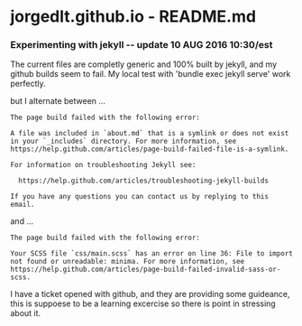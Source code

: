 # jorgedlt.github.io - README.md

### Experimenting with jekyll -- update 10 AUG 2016 10:30/est

The current files are completly generic and 100% built by jekyll, and my github builds seem to fail. My local test with 'bundle exec jekyll serve' work perfectly.

but I alternate between ...

	The page build failed with the following error:
	
	A file was included in `about.md` that is a symlink or does not exist in your `_includes` directory. For more information, see https://help.github.com/articles/page-build-failed-file-is-a-symlink.
	
	For information on troubleshooting Jekyll see:
	
	  https://help.github.com/articles/troubleshooting-jekyll-builds
	
	If you have any questions you can contact us by replying to this email.

and ...

	The page build failed with the following error:
	
	Your SCSS file `css/main.scss` has an error on line 36: File to import not found or unreadable: minima. For more information, see https://help.github.com/articles/page-build-failed-invalid-sass-or-scss.
	
I have a ticket opened with github, and they are providing some guideance, this is suppoese to be a learning excercise so there is point in stressing about it.
